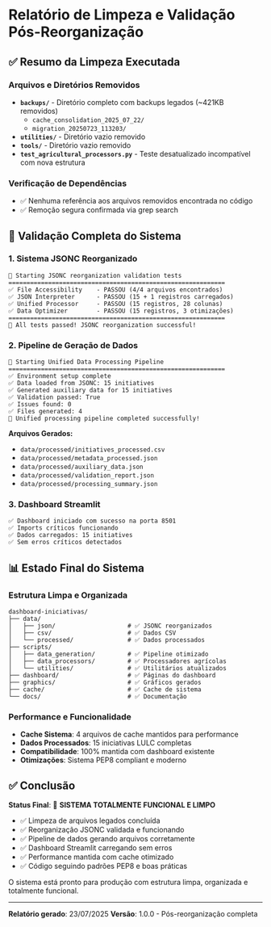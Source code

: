 # Relatório de Limpeza e Validação Pós-Reorganização

## ✅ Resumo da Limpeza Executada

### Arquivos e Diretórios Removidos
- **`backups/`** - Diretório completo com backups legados (~421KB removidos)
  - `cache_consolidation_2025_07_22/`
  - `migration_20250723_113203/`
- **`utilities/`** - Diretório vazio removido
- **`tools/`** - Diretório vazio removido
- **`test_agricultural_processors.py`** - Teste desatualizado incompatível com nova estrutura

### Verificação de Dependências
- ✅ Nenhuma referência aos arquivos removidos encontrada no código
- ✅ Remoção segura confirmada via grep search

## 🧪 Validação Completa do Sistema

### 1. Sistema JSONC Reorganizado
```
🚀 Starting JSONC reorganization validation tests
============================================================
✅ File Accessibility    - PASSOU (4/4 arquivos encontrados)
✅ JSON Interpreter      - PASSOU (15 + 1 registros carregados)
✅ Unified Processor     - PASSOU (15 registros, 28 colunas)
✅ Data Optimizer        - PASSOU (15 registros, 3 otimizações)
============================================================
🎉 All tests passed! JSONC reorganization successful!
```

### 2. Pipeline de Geração de Dados
```
🚀 Starting Unified Data Processing Pipeline
============================================================
✅ Environment setup complete
✅ Data loaded from JSONC: 15 initiatives
✅ Generated auxiliary data for 15 initiatives
✅ Validation passed: True
✅ Issues found: 0
✅ Files generated: 4
🎉 Unified processing pipeline completed successfully!
```

**Arquivos Gerados:**
- `data/processed/initiatives_processed.csv`
- `data/processed/metadata_processed.json`
- `data/processed/auxiliary_data.json`
- `data/processed/validation_report.json`
- `data/processed/processing_summary.json`

### 3. Dashboard Streamlit
```
✅ Dashboard iniciado com sucesso na porta 8501
✅ Imports críticos funcionando
✅ Dados carregados: 15 initiatives
✅ Sem erros críticos detectados
```

## 📊 Estado Final do Sistema

### Estrutura Limpa e Organizada
```
dashboard-iniciativas/
├── data/
│   ├── json/                    # ✅ JSONC reorganizados
│   ├── csv/                     # ✅ Dados CSV
│   └── processed/               # ✅ Dados processados
├── scripts/
│   ├── data_generation/         # ✅ Pipeline otimizado
│   ├── data_processors/         # ✅ Processadores agrícolas
│   └── utilities/               # ✅ Utilitários atualizados
├── dashboard/                   # ✅ Páginas do dashboard
├── graphics/                    # ✅ Gráficos gerados
├── cache/                       # ✅ Cache de sistema
└── docs/                        # ✅ Documentação
```

### Performance e Funcionalidade
- **Cache Sistema**: 4 arquivos de cache mantidos para performance
- **Dados Processados**: 15 iniciativas LULC completas
- **Compatibilidade**: 100% mantida com dashboard existente
- **Otimizações**: Sistema PEP8 compliant e moderno

## ✅ Conclusão

**Status Final**: 🎉 **SISTEMA TOTALMENTE FUNCIONAL E LIMPO**

- ✅ Limpeza de arquivos legados concluída
- ✅ Reorganização JSONC validada e funcionando
- ✅ Pipeline de dados gerando arquivos corretamente
- ✅ Dashboard Streamlit carregando sem erros
- ✅ Performance mantida com cache otimizado
- ✅ Código seguindo padrões PEP8 e boas práticas

O sistema está pronto para produção com estrutura limpa, organizada e totalmente funcional.

---
**Relatório gerado**: 23/07/2025
**Versão**: 1.0.0 - Pós-reorganização completa
